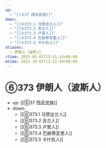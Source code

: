 ```yaml
---
up:
  - "[[⑥37 西亚民族]]"
down:
  - "[[⑥373.1 马赞达兰人]]"
  - "[[⑥373.2 吉兰人]]"
  - "[[⑥373.3 卢里人]]"
  - "[[⑥373.4 巴赫蒂亚里人]]"
  - "[[⑥373.5 卡什凯人]]"
aliases:
  - 伊朗人（波斯人）
ctime: 2025-03-01T13:41:14+08:00
mtime: 2025-10-01T12:22:50+08:00
---
```


# ⑥373 伊朗人（波斯人）

- up: [[⑥37 西亚民族]]
- down:	
	- [[⑥373.1 马赞达兰人]]
	- [[⑥373.2 吉兰人]]
	- [[⑥373.3 卢里人]]
	- [[⑥373.4 巴赫蒂亚里人]]
	- [[⑥373.5 卡什凯人]]
